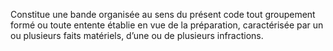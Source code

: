 Constitue une bande organisée au sens du présent code tout groupement formé ou toute entente établie en vue de la préparation, caractérisée par un ou plusieurs faits matériels, d’une ou de plusieurs infractions.